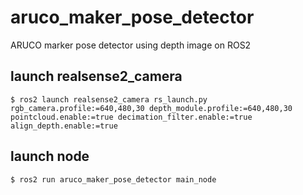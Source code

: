 # aruco_maker_pose_detector
ARUCO marker pose detector using depth image on ROS2

## launch realsense2_camera
```
$ ros2 launch realsense2_camera rs_launch.py rgb_camera.profile:=640,480,30 depth_module.profile:=640,480,30 pointcloud.enable:=true decimation_filter.enable:=true align_depth.enable:=true
```


## launch node
```
$ ros2 run aruco_maker_pose_detector main_node
```